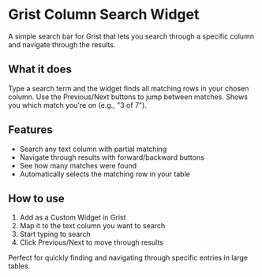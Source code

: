 # Grist Column Search Widget

A simple search bar for Grist that lets you search through a specific column and navigate through the results.

## What it does

Type a search term and the widget finds all matching rows in your chosen column. Use the Previous/Next buttons to jump between matches. Shows you which match you're on (e.g., "3 of 7").

## Features

- Search any text column with partial matching
- Navigate through results with forward/backward buttons
- See how many matches were found
- Automatically selects the matching row in your table

## How to use

1. Add as a Custom Widget in Grist
2. Map it to the text column you want to search
3. Start typing to search
4. Click Previous/Next to move through results

Perfect for quickly finding and navigating through specific entries in large tables.
